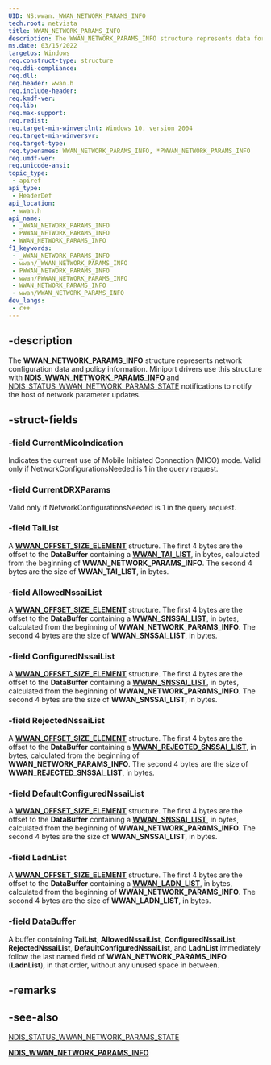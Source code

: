 ```yaml
---
UID: NS:wwan._WWAN_NETWORK_PARAMS_INFO
tech.root: netvista
title: WWAN_NETWORK_PARAMS_INFO
description: The WWAN_NETWORK_PARAMS_INFO structure represents data for NDIS_STATUS_WWAN_NETWORK_PARAMS_STATE notifications.
ms.date: 03/15/2022
targetos: Windows
req.construct-type: structure
req.ddi-compliance: 
req.dll: 
req.header: wwan.h
req.include-header: 
req.kmdf-ver: 
req.lib: 
req.max-support: 
req.redist: 
req.target-min-winverclnt: Windows 10, version 2004
req.target-min-winversvr: 
req.target-type: 
req.typenames: WWAN_NETWORK_PARAMS_INFO, *PWWAN_NETWORK_PARAMS_INFO
req.umdf-ver: 
req.unicode-ansi: 
topic_type:
 - apiref
api_type:
 - HeaderDef
api_location:
 - wwan.h
api_name:
 - _WWAN_NETWORK_PARAMS_INFO
 - PWWAN_NETWORK_PARAMS_INFO
 - WWAN_NETWORK_PARAMS_INFO
f1_keywords:
 - _WWAN_NETWORK_PARAMS_INFO
 - wwan/_WWAN_NETWORK_PARAMS_INFO
 - PWWAN_NETWORK_PARAMS_INFO
 - wwan/PWWAN_NETWORK_PARAMS_INFO
 - WWAN_NETWORK_PARAMS_INFO
 - wwan/WWAN_NETWORK_PARAMS_INFO
dev_langs:
 - c++
---
```


## -description

The **WWAN_NETWORK_PARAMS_INFO** structure represents network configuration data and policy information. Miniport drivers use this structure with [**NDIS_WWAN_NETWORK_PARAMS_INFO**](../ndiswwan/ns-ndiswwan-ndis_wwan_network_params_info.md) and [NDIS_STATUS_WWAN_NETWORK_PARAMS_STATE](/windows-hardware/drivers/network/ndis-status-wwan-network-params-state) notifications to notify the host of network parameter updates.

## -struct-fields

### -field CurrentMicoIndication

Indicates the current use of Mobile Initiated Connection (MICO) mode. Valid only if NetworkConfigurationsNeeded is 1 in the query request.

### -field CurrentDRXParams

Valid only if NetworkConfigurationsNeeded is 1 in the query request.

### -field TaiList

A [**WWAN_OFFSET_SIZE_ELEMENT**](ns-wwan-wwan_offset_size_element.md) structure. The first 4 bytes are the offset to the **DataBuffer** containing a [**WWAN_TAI_LIST**](ns-wwan-wwan_tai_list.md), in bytes, calculated from the beginning of **WWAN_NETWORK_PARAMS_INFO**. The second 4 bytes are the size of **WWAN_TAI_LIST**, in bytes.

### -field AllowedNssaiList

A [**WWAN_OFFSET_SIZE_ELEMENT**](ns-wwan-wwan_offset_size_element.md) structure. The first 4 bytes are the offset to the **DataBuffer** containing a [**WWAN_SNSSAI_LIST**](ns-wwan-wwan_snssai_list.md), in bytes, calculated from the beginning of **WWAN_NETWORK_PARAMS_INFO**. The second 4 bytes are the size of **WWAN_SNSSAI_LIST**, in bytes.

### -field ConfiguredNssaiList

A [**WWAN_OFFSET_SIZE_ELEMENT**](ns-wwan-wwan_offset_size_element.md) structure. The first 4 bytes are the offset to the **DataBuffer** containing a [**WWAN_SNSSAI_LIST**](ns-wwan-wwan_snssai_list.md), in bytes, calculated from the beginning of **WWAN_NETWORK_PARAMS_INFO**. The second 4 bytes are the size of **WWAN_SNSSAI_LIST**, in bytes.

### -field RejectedNssaiList

A [**WWAN_OFFSET_SIZE_ELEMENT**](ns-wwan-wwan_offset_size_element.md) structure. The first 4 bytes are the offset to the **DataBuffer** containing a [**WWAN_REJECTED_SNSSAI_LIST**](ns-wwan-wwan_rejected_snssai_list.md), in bytes, calculated from the beginning of **WWAN_NETWORK_PARAMS_INFO**. The second 4 bytes are the size of **WWAN_REJECTED_SNSSAI_LIST**, in bytes.

### -field DefaultConfiguredNssaiList

A [**WWAN_OFFSET_SIZE_ELEMENT**](ns-wwan-wwan_offset_size_element.md) structure. The first 4 bytes are the offset to the **DataBuffer** containing a [**WWAN_SNSSAI_LIST**](ns-wwan-wwan_snssai_list.md), in bytes, calculated from the beginning of **WWAN_NETWORK_PARAMS_INFO**. The second 4 bytes are the size of **WWAN_SNSSAI_LIST**, in bytes.

### -field LadnList

A [**WWAN_OFFSET_SIZE_ELEMENT**](ns-wwan-wwan_offset_size_element.md) structure. The first 4 bytes are the offset to the **DataBuffer** containing a [**WWAN_LADN_LIST**](ns-wwan-wwan_ladn_list.md), in bytes, calculated from the beginning of **WWAN_NETWORK_PARAMS_INFO**. The second 4 bytes are the size of **WWAN_LADN_LIST**, in bytes.

### -field DataBuffer

A buffer containing **TaiList**, **AllowedNssaiList**, **ConfiguredNssaiList**, **RejectedNssaiList**, **DefaultConfiguredNssaiList**, and **LadnList** immediately follow the last named field of **WWAN_NETWORK_PARAMS_INFO** (**LadnList**), in that order, without any unused space in between.

## -remarks

## -see-also

[NDIS_STATUS_WWAN_NETWORK_PARAMS_STATE](/windows-hardware/drivers/network/ndis-status-wwan-network-params-state)

[**NDIS_WWAN_NETWORK_PARAMS_INFO**](../ndiswwan/ns-ndiswwan-ndis_wwan_network_params_info.md)
